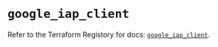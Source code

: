 # `google_iap_client`

Refer to the Terraform Registory for docs: [`google_iap_client`](https://registry.terraform.io/providers/hashicorp/google/5.26.0/docs/resources/iap_client).
